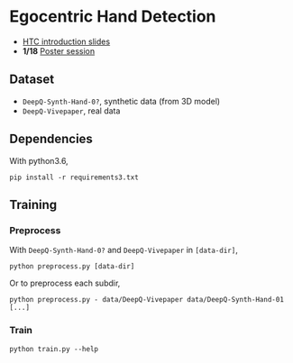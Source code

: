 # Egocentric Hand Detection

- [HTC introduction slides](https://www.csie.ntu.edu.tw/~yvchen/f106-adl/doc/HTCHand.pdf)
- **1/18** [Poster session](https://www.facebook.com/groups/1856571231300201/permalink/1891232677834056/)

## Dataset

- `DeepQ-Synth-Hand-0?`, synthetic data (from 3D model)
- `DeepQ-Vivepaper`, real data 

## Dependencies

With python3.6, 

```
pip install -r requirements3.txt
```

## Training

### Preprocess

With `DeepQ-Synth-Hand-0?` and `DeepQ-Vivepaper` in `[data-dir]`, 
```
python preprocess.py [data-dir]
```

Or to preprocess each subdir,
```
python preprocess.py - data/DeepQ-Vivepaper data/DeepQ-Synth-Hand-01 [...]
```

### Train

```
python train.py --help
```
